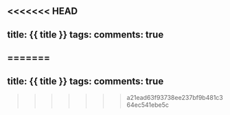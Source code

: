 <<<<<<< HEAD
---
title: {{ title }}
tags:
comments: true
---
=======
---
title: {{ title }}
tags:
comments: true
---
>>>>>>> a21ead63f93738ee237bf9b481c364ec541ebe5c
